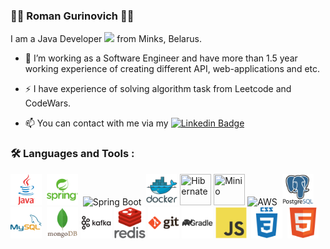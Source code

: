 ### :man_technologist: Roman Gurinovich :man_technologist:

I am a Java Developer <img src="https://media.giphy.com/media/WUlplcMpOCEmTGBtBW/giphy.gif" width="30"> from Minks, Belarus.
- :telescope: I’m working as a Software Engineer and have more than 1.5 year working experience of creating different API, web-applications and etc.

- :zap: I have experience of solving algorithm task from Leetcode and CodeWars.

- :mailbox: You can contact with me via my [![Linkedin Badge](https://img.shields.io/badge/-alpha4vit-blue?style=flat&logo=Linkedin&logoColor=white)](https://www.linkedin.com/in/roman-gurinovich-052610288/)

### :hammer_and_wrench: Languages and Tools :
<div>
  <img src="https://github.com/devicons/devicon/blob/master/icons/java/java-original-wordmark.svg" title="Java" alt="Java" width="50" height="50"/>&nbsp;
  <img src="https://github.com/devicons/devicon/blob/master/icons/spring/spring-original-wordmark.svg" title="Spring" alt="Spring" width="50" height="50"/>&nbsp;
  <img src="https://e4developer.com/wp-content/uploads/2018/01/spring-boot.png" title="Spring Boot" alt="Spring Boot" width="70" height="50"/>&nbsp;
  <img src="https://raw.githubusercontent.com/devicons/devicon/55609aa5bd817ff167afce0d965585c92040787a/icons/docker/docker-original-wordmark.svg" title="Docker" **alt="Docker" width="50" height="50"/>
   <img src="https://i0.wp.com/kosiorowski.net/wp-content/uploads/2013/11/hibernate.png?ssl=1" title="Hibernate" **alt="Hibernate" width="50" height="50"/>
  <img src="https://raw.githubusercontent.com/railwayapp/devicons/47bd92392422eab168bb913b0b9eb063de4b02bc/static/i/minio.svg" title="Minio" **alt="Minio" width="50" height="50"/>
    <img src="https://upload.wikimedia.org/wikipedia/commons/thumb/9/93/Amazon_Web_Services_Logo.svg/2560px-Amazon_Web_Services_Logo.svg.png" title="AWS" alt="AWS" width="55" height="50"/>&nbsp;
  <img src="https://raw.githubusercontent.com/devicons/devicon/55609aa5bd817ff167afce0d965585c92040787a/icons/postgresql/postgresql-original-wordmark.svg" title="PostgresSQL"  alt="PostgresSQL" width="50" height="50"/>&nbsp;
  <img src="https://github.com/devicons/devicon/blob/master/icons/mysql/mysql-original-wordmark.svg" title="MySQL"  alt="MySQL" width="50" height="50"/>&nbsp;
  <img src="https://raw.githubusercontent.com/devicons/devicon/55609aa5bd817ff167afce0d965585c92040787a/icons/mongodb/mongodb-original-wordmark.svg" title="MongoDB" **alt="MongoDB" width="50" height="50"/>
  <img src="https://raw.githubusercontent.com/devicons/devicon/55609aa5bd817ff167afce0d965585c92040787a/icons/apachekafka/apachekafka-original-wordmark.svg" title="Kafka" **alt="Kafka" width="50" height="50"/>
  <img src="https://raw.githubusercontent.com/devicons/devicon/55609aa5bd817ff167afce0d965585c92040787a/icons/redis/redis-original-wordmark.svg" title="Redis" **alt="Redis" width="50" height="50"/>
  <img src="https://github.com/devicons/devicon/blob/master/icons/git/git-original-wordmark.svg" title="Git" **alt="Git" width="50" height="50"/>
  <img src="https://raw.githubusercontent.com/devicons/devicon/55609aa5bd817ff167afce0d965585c92040787a/icons/gradle/gradle-plain-wordmark.svg" title="Gradle" **alt="Gradle" width="50" height="50"/>
  <img src="https://github.com/devicons/devicon/blob/master/icons/javascript/javascript-original.svg" title="JavaScript" alt="JavaScript" width="50" height="50"/>&nbsp;
  <img src="https://github.com/devicons/devicon/blob/master/icons/css3/css3-plain-wordmark.svg"  title="CSS3" alt="CSS" width="50" height="50"/>&nbsp;
  <img src="https://github.com/devicons/devicon/blob/master/icons/html5/html5-original.svg" title="HTML5" alt="HTML" width="50" height="50"/>&nbsp;
</div>

<!--### :fire: My Stats :
<!--[![GitHub Streak](http://github-readme-streak-stats.herokuapp.com?user=alpha4vit&theme=dark&background=000000)](https://git.io/streak-stats)-->
<!--<div>
<img height="180em" src="https://github-readme-stats.vercel.app/api?username=alpha4vit&show_icons=true&theme=merko&count_private=true" alt="VladKrauchuk's github stats" />
  <img height="180em" src="https://github-readme-stats.vercel.app/api/top-langs/?username=alpha4vit&theme=merko&layout=compact" alt="VladKrauchuk's github top languages" /> 
</div> -->
<!--
**alpha4vit/alpha4vit** is a ✨ _special_ ✨ repository because its `README.md` (this file) appears on your GitHub profile.

Here are some ideas to get you started:

- 🔭 I’m currently working on ...
- 🌱 I’m currently learning ...
- 👯 I’m looking to collaborate on ...
- 🤔 I’m looking for help with ...
- 💬 Ask me about ...
- 📫 How to reach me: ...
- 😄 Pronouns: ...
- ⚡ Fun fact: ...
-->
